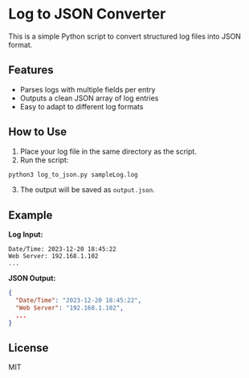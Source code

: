 # Log to JSON Converter

This is a simple Python script to convert structured log files into JSON format.

## Features
- Parses logs with multiple fields per entry
- Outputs a clean JSON array of log entries
- Easy to adapt to different log formats

## How to Use

1. Place your log file in the same directory as the script.
2. Run the script:

```bash
python3 log_to_json.py sampleLog.log
```

3. The output will be saved as `output.json`.

## Example

**Log Input:**
```
Date/Time: 2023-12-20 18:45:22
Web Server: 192.168.1.102
...
```

**JSON Output:**
```json
{
  "Date/Time": "2023-12-20 18:45:22",
  "Web Server": "192.168.1.102",
  ...
}
```

## License

MIT
